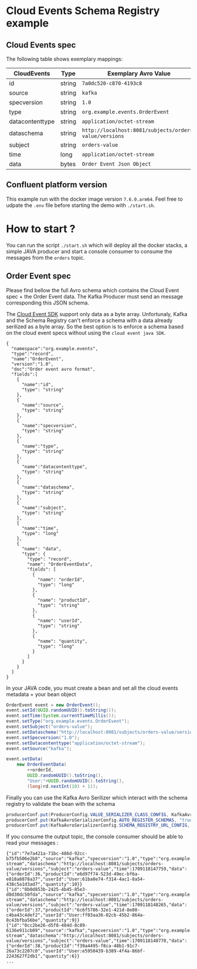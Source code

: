 # Cloud Events Schema Registry example

## Cloud Events spec

The following table shows exemplary mappings:

| CloudEvents     | Type   | Exemplary Avro Value                      |
|-----------------|--------|-------------------------------------------|
| id              | string | `7a0dc520-c870-4193c8`                    |
| source          | string | `kafka`          |
| specversion     | string | `1.0`                                     |
| type            | string | `org.example.events.OrderEvent`           |
| datacontenttype | string | `application/octet-stream`                |
| dataschema      | string | `http://localhost:8081/subjects/orders-value/versions` |
| subject         | string | `orders-value`                           |
| time            | long   | `application/octet-stream`                    |
| data            | bytes  | `Order Event Json Object`                                 |

## Confluent platform version

This example run with the docker image version `7.6.0.arm64`. Feel free to udpate the `.env` file before starting the demo with `./start.sh`. 

# How to start ? 

You can run the script `./start.sh` which will deploy all the docker stacks, a simple JAVA producer and start a console consumer to consume the messages from the `orders` topic.

## Order Event spec

Please find bellow the full Avro schema which contains the Cloud Event spec + the Order Event data. The Kafka Producer must send an message corresponding this JSON schema. 

The [Cloud Event SDK](https://cloudevents.github.io/sdk-java/api.html) support only data as a byte array. Unfortunaly, Kafka and the Schema Registry can't enforce a schema with a data already serilized as a byte array.
So the best option is to enforce a schema based on the cloud event specs without using the `cloud event java SDK`. 

``` 
{
  "namespace":"org.example.events",
  "type":"record",
  "name":"OrderEvent",
  "version":"1.0",
  "doc":"Order event avro format",
  "fields":[
    {
      "name":"id",
      "type": "string"
    },
    {
      "name":"source",
      "type": "string"
    },
    {
      "name":"specversion",
      "type": "string"
    },
    {
      "name":"type",
      "type": "string"
    },
    {
      "name":"datacontenttype",
      "type": "string"
    },
    {
      "name":"dataschema",
      "type": "string"
    },
    {
      "name":"subject",
      "type": "string"
    },
    {
      "name":"time",
      "type": "long"
    },
    {
      "name": "data",
      "type": {
        "type": "record",
        "name": "OrderEventData",
        "fields": [
          {
            "name": "orderId",
            "type": "long"
          },
          {
            "name": "productId",
            "type": "string"
          },
          {
            "name": "userId",
            "type": "string"
          },
          {
            "name": "quantity",
            "type": "long"
          }
        ]
      }
    }
  ]
}
```

In your JAVA code, you must create a bean and set all the cloud events metadata + your bean object
 
``` java
OrderEvent event = new OrderEvent();
event.setId(UUID.randomUUID().toString());
event.setTime(System.currentTimeMillis());
event.setType("org.example.events.OrderEvent");
event.setSubject("orders-value");
event.setDataschema("http://localhost:8081/subjects/orders-value/versions");
event.setSpecversion("1.0");
event.setDatacontenttype("application/octet-stream");
event.setSource("kafka");

event.setData(
    new OrderEventData(
        ++orderId,
        UUID.randomUUID().toString(),
        "User:"+UUID.randomUUID().toString(),
        (long)rd.nextInt(10) + 1));
```

Finally you can use the Kafka Avro Serilizer which interact with the schema registry to validate the bean with the schema

``` java
producerConf.put(ProducerConfig.VALUE_SERIALIZER_CLASS_CONFIG, KafkaAvroSerializer.class);
producerConf.put(KafkaAvroSerializerConfig.AUTO_REGISTER_SCHEMAS, "true");
producerConf.put(KafkaAvroSerializerConfig.SCHEMA_REGISTRY_URL_CONFIG, "http://localhost:8081");
```

If you consume the output topic, the console consumer should be able to read your messages :

``` logs
{"id":"7e7a421a-71bc-486d-92cc-b75fb506e2b8","source":"kafka","specversion":"1.0","type":"org.example.events.OrderEvent","datacontenttype":"application/octet-stream","dataschema":"http://localhost:8081/subjects/orders-value/versions","subject":"orders-value","time":1709118147759,"data":{"orderId":36,"productId":"e6d97f74-523d-49ec-bf6a-e818a8878a37","userId":"User:61ba0e74-f314-4ac1-8a54-438c5a1d3ad7","quantity":10}}
{"id":"8b0d853b-2425-4b45-85e3-d8d30dc50fda","source":"kafka","specversion":"1.0","type":"org.example.events.OrderEvent","datacontenttype":"application/octet-stream","dataschema":"http://localhost:8081/subjects/orders-value/versions","subject":"orders-value","time":1709118148265,"data":{"orderId":37,"productId":"6c6f5786-32e1-421d-8e80-c4ba43c4def2","userId":"User:ff03aa36-02cb-45b2-864a-8c43bfba56be","quantity":9}}
{"id":"0cc2be26-d5f8-484d-8c89-6136e911cb09","source":"kafka","specversion":"1.0","type":"org.example.events.OrderEvent","datacontenttype":"application/octet-stream","dataschema":"http://localhost:8081/subjects/orders-value/versions","subject":"orders-value","time":1709118148770,"data":{"orderId":38,"productId":"f39a4495-f8ca-48b1-91c7-26a73c2207c0","userId":"User:e5950439-b389-4f4a-86bf-2243627f2db1","quantity":6}}
...
```